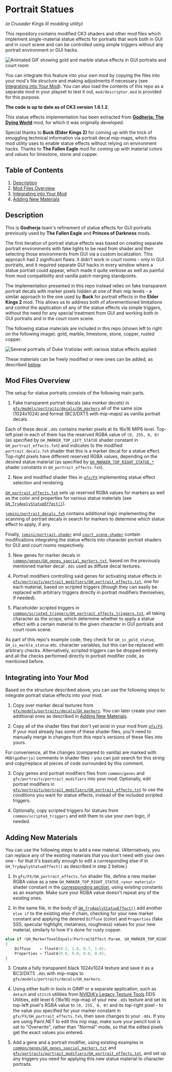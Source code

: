 Portrait Statues
================
_(a Crusader Kings III modding utility)_

This repository contains modified CK3 shaders and other mod files which implement single-material statue effects for portraits that work both in GUI and in court scene and can be controlled using simple triggers without any portrait environment or GUI hacks.
<a name="demo"></a>

![Animated GIF showing gold and marble statue effects in GUI portraits and court room](https://media.githubusercontent.com/media/terrapass/ck3-modutil-portrait-statues/master/docs/gh_portrait_statues.gif)

You can integrate this feature into your own mod by copying the files into your mod's file structure and making adjustments if necessary (see [Integrating into Your Mod](#integration)).
You can also load the contents of this repo as a separate mod in your playset to test it out, `mod/descriptor.mod` is provided for this purpose.

**The code is up to date as of CK3 version 1.6.1.2.**
<!-- **The code has been updated to be compatible with CK3 version 1.6.1.2.**-->

This statue effects implementation has been extracted from [**Godherja: The Dying World**](https://steamcommunity.com/sharedfiles/filedetails/?id=2326030123) mod, for which it was originally developed.

Special thanks to **Buck (Elder Kings 2)** for coming up with the trick of smuggling technical information via portrait decal mip-maps, which this mod utility uses to enable statue effects without relying on environment hacks.
Thanks to **The Fallen Eagle** mod for coming up with material colors and values for limestone, stone and copper.

Table of Contents
-----------------
1. <a href="#description">Description</a>
2. <a href="#under-the-hood">Mod Files Overview</a>
3. <a href="#integration">Integrating into Your Mod</a>
4. <a href="#new-materials">Adding New Materials</a>

Description<a name="description"></a>
-----------
This is **Godherja** team's refinement of statue effects for GUI portraits previously used by **The Fallen Eagle** and **Princes of Darkness** mods.

The first iteration of portrait statue effects was based on creating separate portrait environments with fake lights to be read from shader and then selecting those environments from GUI via a custom localization. This approach had 2 significant flaws: it didn't work in court rooms - only in GUI portraits, and it required separate GUI hacks in every window where a statue portrait could appear, which made it quite verbose as well as painful from mod compatibility and vanilla patch merging standpoints.

The implementation presented in this repo instead relies on fake transparent portrait decals with marker pixels hidden at one of their mip levels - a similar approach to the one used by **Buck** for portrait effects in the **Elder Kings 2** mod. This allows us to address both of aforementioned limitations and control the application of any of the statue effects via simple triggers, without the need for any special treatment from GUI and working both in GUI portraits and in the court room scene.

The following statue materials are included in this repo (shown left to right on the following image): gold, marble, limestone, stone, copper, rusted copper.

![Several portraits of Duke Vratislav with various statue effects applied](https://media.githubusercontent.com/media/terrapass/ck3-modutil-portrait-statues/master/docs/statue_materials.png)

These materials can be freely modified or new ones can be added, as described <a href="#new-materials">below</a>.

Mod Files Overview<a name="under-the-hood"></a>
------------------
The setup for statue portraits consists of the following main parts.

1. Fake transparent portrait decals (aka *marker decals*) in [`gfx/models/portraits/decals/GH_markers`](https://github.com/terrapass/ck3-modutil-portrait-statues/tree/master/mod/gfx/models/portraits/decals/GH_markers) all of the same size (1024x1024) and format (BC3/DXT5 with mip-maps) as vanilla portrait decals.

Each of these decal `.dds` contains marker pixels at its 16x16 MIP6 level. Top-left pixel in each of them has the reserved RGBA value of `(0, 255, 0, 0)` (as specified by `GH_MARKER_TOP_LEFT_STATUE` shader constant in `GH_portrait_effects.fxh`) and indicates to the modified `portrait_decals.fxh` shader that this is a marker decal for a statue effect. Top-right pixels have different reserved RGBA values, depending on the desired statue material (as specified by [`GH_MARKER_TOP_RIGHT_STATUE_*`](https://github.com/terrapass/ck3-modutil-portrait-statues/blob/master/mod/gfx/FX/GH_portrait_effects.fxh#L19) shader constants in `GH_portrait_effects.fxh`).

2. New and modified shader files in [`gfx/FX`](https://github.com/terrapass/ck3-modutil-portrait-statues/tree/master/mod/gfx/FX) implementing statue effect selection and rendering.

[`GH_portrait_effects.fxh`](https://github.com/terrapass/ck3-modutil-portrait-statues/tree/master/mod/gfx/FX/GH_portrait_effects.fxh) sets up reserved RGBA values for markers as well as the color and properties for various statue materials (see [`GH_TryApplyStatueEffect()`](https://github.com/terrapass/ck3-modutil-portrait-statues/blob/master/mod/gfx/FX/GH_portrait_effects.fxh#L64)).

[`jomini/portrait_decals.fxh`](https://github.com/terrapass/ck3-modutil-portrait-statues/tree/master/mod/gfx/FX/jomini/portrait_decals.fxh) contains additional logic implementing the scanning of portrait decals in search for markers to determine which statue effect to apply, if any.

Finally, [`jomini/portrait.shader`](https://github.com/terrapass/ck3-modutil-portrait-statues/tree/master/mod/gfx/FX/jomini/portrait.shader) and [`court_scene.shader`](https://github.com/terrapass/ck3-modutil-portrait-statues/tree/master/mod/gfx/FX/court_scene.shader) contain modifications integrating the statue effects into character portrait shaders for GUI and court rooms respectively.

3. New genes for marker decals in [`common/genes/GH_genes_special_markers.txt`](https://github.com/terrapass/ck3-modutil-portrait-statues/blob/master/mod/common/genes/GH_genes_special_markers.txt), based on the previously mentioned marker decal `.dds` used as diffuse decal textures.

4. Portrait modifiers controlling said genes for activating statue effects in [`gfx/portraits/portrait_modifiers/GH_portrait_effects.txt`](https://github.com/terrapass/ck3-modutil-portrait-statues/blob/master/mod/gfx/portraits/portrait_modifiers/GH_portrait_effects.txt), one for each material, based on scripted triggers (though they can easily be replaced with arbitrary triggers directly in portrait modifiers themselves, if needed).

5. Placeholder scripted triggers in [`common/scripted_triggers/GH_portrait_effects_triggers.txt`](https://github.com/terrapass/ck3-modutil-portrait-statues/blob/master/mod/common/scripted_triggers/GH_portrait_effects_triggers.txt), all taking character as the scope, which determine whether to apply a statue effect with a certain material to the given character in GUI portraits and court room scene.

As part of this repo's example code, they check for `GH_is_gold_statue`, `GH_is_marble_statue` etc. character variables, but this can be replaced with arbitrary checks. Alternatively, scripted triggers can be dropped entirely and all the checks performed directly in portrait modifier code, as mentioned before.

Integrating into Your Mod<a name="integration"></a>
-------------------------
Based on the structure described above, you can use the following steps to integrate portrait statue effects into your mod.

1. Copy over marker decal textures from [`gfx/models/portraits/decals/GH_markers`](https://github.com/terrapass/ck3-modutil-portrait-statues/tree/master/mod/gfx/models/portraits/decals/GH_markers). You can later create your own additional ones as described in <a href="#new-materials">Adding New Materials</a>.

2. Copy all of the shader files that don't yet exist in your mod from [`gfx/FX`](https://github.com/terrapass/ck3-modutil-portrait-statues/tree/master/mod/gfx/FX).
If your mod already has some of these shader files, you'll need to manually merge in changes from this repo's versions of these files into yours.

For convenience, all the changes (compared to vanilla) are marked with `MOD(godherja)` comments in shader files -
you can just search for this string and copy/replace all pieces of code surrounded by this comment.
<!--Additionally, `MOD(court-skybox)` comments in `court_scene.shader` mark changes providing support for sky rendering in court room scene.-->

3. Copy genes and portrait modifiers files from `common/genes` and `gfx/portraits/portrait_modifiers` into your mod. Optionally, edit portrait modifiers in [`gfx/portraits/portrait_modifiers/GH_portrait_effects.txt`](https://github.com/terrapass/ck3-modutil-portrait-statues/blob/master/mod/gfx/portraits/portrait_modifiers/GH_portrait_effects.txt) to use the conditions you want for statue effects, instead of the included scripted triggers.

4. Optionally, copy scripted triggers for statues from `common/scripted_triggers` and edit them to use your own logic, if needed.

Adding New Materials<a name="new-materials"></a>
--------------------
You can use the following steps to add a new material. (Alternatively, you can replace any of the existing materials that you don't need with your own one - for that it's basically enough to edit a corresponding else-if in `GH_TryApplyStatueEffect()` as described in step 2 below.)

1. In `gfx/FX/GH_portrait_effects.fxh` shader file, define a new marker RGBA value as a new `GH_MARKER_TOP_RIGHT_STATUE_<your material>` shader constant in the [corresponding section](https://github.com/terrapass/ck3-modutil-portrait-statues/blob/master/mod/gfx/FX/GH_portrait_effects.fxh#L19), using existing constants as an example. Make sure your RGBA value doesn't repeat any of the existing ones.

2. In the same file, in the body of [`GH_TryApplyStatueEffect()`](https://github.com/terrapass/ck3-modutil-portrait-statues/blob/master/mod/gfx/FX/GH_portrait_effects.fxh#L64) add another `else if` to the existing else-if chain, checking for your new marker constant and applying the desired `Diffuse` (color) and `Properties` (fake SSS, specular highlight, metalness, roughness) values for your new material, similarly to how it's done for rusty copper.
```cpp
else if (GH_MarkerTexelEquals(PortraitEffect.Param, GH_MARKER_TOP_RIGHT_STATUE_COPPER_RUST))
{
	Diffuse    = float4(0.2, 1.0, 0.7, 1.0);
	Properties = float4(0.0, 0.0, 0.0, 0.0);
}
```

3. Create a fully transparent black 1024x1024 texture and save it as a BC3/DXT5 `.dds` with mip-maps to `gfx/models/portraits/decals/GH_markers`.

4. Using either built-in tools in GIMP or a separate application, such as `detach` and `stitch` utilities from [NVIDIA's Legacy Texture Tools](https://developer.nvidia.com/legacy-texture-tools) DDS Utilities, edit level 6 (16x16) mip-map of your new `.dds` texture and set its top-left pixel's RGBA value to `(0, 255, 0, 0)` and its top-right pixel - to the value you specified for your marker constant in `gfx/FX/GH_portrait_effects.fxh`, then save changes to your `.dds`. If you are using Paint.NET to edit this mip map, make sure your pencil tool is set to "Overwrite", rather than "Normal" mode, so that the edited pixels get the exact values you entered.

5. Add a gene and a portrait modifier, using existing examples in [`common/genes/GH_genes_special_markers.txt`](https://github.com/terrapass/ck3-modutil-portrait-statues/blob/master/mod/common/genes/GH_genes_special_markers.txt) and [`gfx/portraits/portrait_modifiers/GH_portrait_effects.txt`](https://github.com/terrapass/ck3-modutil-portrait-statues/blob/master/mod/gfx/portraits/portrait_modifiers/GH_portrait_effects.txt), and set up any triggers you need for applying this new statue material to character portraits.
